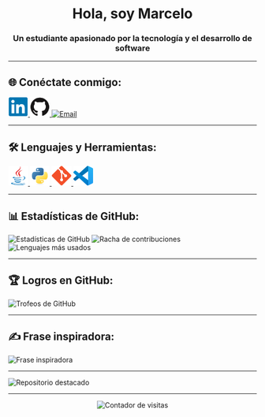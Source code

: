 <h1 align="center">Hola, soy Marcelo</h1>
<h3 align="center">Un estudiante apasionado por la tecnología y el desarrollo de software</h3>

---

<h2 align="left">🌐 Conéctate conmigo:</h2>
<p align="left">
  <a href="https://www.linkedin.com/in/riveramarcelo288" target="_blank" rel="noreferrer">
    <img src="https://raw.githubusercontent.com/devicons/devicon/master/icons/linkedin/linkedin-original.svg" alt="LinkedIn" width="40" height="40"/>
  </a>
  <a href="https://github.com/marceloriv" target="_blank" rel="noreferrer">
    <img src="https://raw.githubusercontent.com/devicons/devicon/master/icons/github/github-original.svg" alt="GitHub" width="40" height="40"/>
  </a>
  <a href="mailto:ma.riveracontreras@duocuc.cl" target="_blank" rel="noreferrer">
    <img src="https://img.icons8.com/fluency/48/000000/gmail-new.png" alt="Email" width="40" height="40"/>
  </a>
</p>

---

<h2 align="left">🛠️ Lenguajes y Herramientas:</h2>
<p align="left">
  <a href="https://www.java.com" target="_blank" rel="noreferrer">
    <img src="https://raw.githubusercontent.com/devicons/devicon/master/icons/java/java-original.svg" alt="Java" width="40" height="40"/>
  </a>
  <a href="https://www.python.org" target="_blank" rel="noreferrer">
    <img src="https://raw.githubusercontent.com/devicons/devicon/master/icons/python/python-original.svg" alt="Python" width="40" height="40"/>
  </a>
  <a href="https://git-scm.com/" target="_blank" rel="noreferrer">
    <img src="https://raw.githubusercontent.com/devicons/devicon/master/icons/git/git-original.svg" alt="Git" width="40" height="40"/>
  </a>
  <a href="https://code.visualstudio.com/" target="_blank" rel="noreferrer">
    <img src="https://raw.githubusercontent.com/devicons/devicon/master/icons/vscode/vscode-original.svg" alt="VS Code" width="40" height="40"/>
  </a>
</p>

---

<h2 align="left">📊 Estadísticas de GitHub:</h2>
<p align="left">
  <img src="https://github-readme-stats.vercel.app/api?username=marceloriv&theme=dark&hide_border=false&include_all_commits=false&count_private=false" alt="Estadísticas de GitHub" />
  <img src="https://nirzak-streak-stats.vercel.app/?user=marceloriv&theme=dark&hide_border=false" alt="Racha de contribuciones" />
  <img src="https://github-readme-stats.vercel.app/api/top-langs/?username=marceloriv&theme=dark&hide_border=false&include_all_commits=false&count_private=false&layout=compact" alt="Lenguajes más usados" />
</p>

---

<h2 align="left">🏆 Logros en GitHub:</h2>
<p align="left">
  <img src="https://github-profile-trophy.vercel.app/?username=marceloriv&theme=monokai&no-frame=true&no-bg=true&margin-w=4" alt="Trofeos de GitHub" />
</p>

---

<h2 align="left">✍️ Frase inspiradora:</h2>
<p align="left">
  <img src="https://quotes-github-readme.vercel.app/api?type=horizontal&theme=radical" alt="Frase inspiradora" />
</p>

---

<!-- <h2 align="left">🔝 Repositorios destacados:</h2>
<p align="left">
  <img src="https://github-contributor-stats.vercel.app/api?username=marceloriv&limit=5&theme=dark&combine_all_yearly_contributions=true" alt="Repositorios destacados" />
</p> -->
<img src="https://github-readme-stats.vercel.app/api/pin/?username=marceloriv&repo=OrganizadorArhivos&theme=dark" alt="Repositorio destacado" />

---

<p align="center">
  <img src="https://komarev.com/ghpvc/?username=marceloriv&color=blue" alt="Contador de visitas" />
</p>
